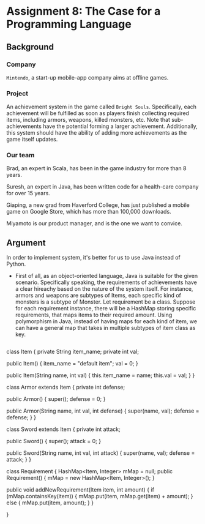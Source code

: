 # Assignment	8:	The	Case	for	a	Programming	Language

## Background
### Company 
`Mintendo`, a start-up mobile-app company aims at offline games.
### Project
An achievement system in the game called `Bright Souls`. Specifically, each achievement will be fulfilled as soon as players finish collecting required items, including armors, weapons, killed monsters, etc. Note that sub-achievements have the potential forming a larger achievement. Additionally, this system should have the ability of adding more achievements as the game itself updates.
### Our team
Brad, an expert in Scala, has been in the game industry for more than 8 years.

Suresh, an expert in Java, has been written code for a health-care company for over 15 years.

Giaping, a new grad from Haverford College, has just published a mobile game on Google Store, which has more than 100,000 downloads.

Miyamoto is our product manager, and is the one we want to convice.

## Argument
In order to implement system, it's better for us to use Java instead of Python.

- First of all, as an object-oriented language, Java is suitable for the given scenario. Specifically speaking, the requirements of achievements have a clear hireachy based on the nature of the system itself. For instance, armors and weapons are subtypes of Items, each specific kind of monsters is a subtype of Monster. Let requirement be a class. Suppose for each requirement instance, there will be a HashMap storing specific requirements, that maps items to their required amount. Using polymorphism in Java, instead of having maps for each kind of item, we can have a general map that takes in multiple subtypes of item class as key. 
> ```Java
class Item {
  private String item_name;
  private int val;
  
  public Item() { 
    item_name = "default item";
    val = 0;
  }
  
  public Item(String name, int val) {
    this.item_name = name;
    this.val = val;
  }
}

class Armor extends Item {
  private int defense;
  
  public Armor() {
    super();
    defense = 0;
  }
  
   public Armor(String name, int val, int defense) {
    super(name, val);
    defense = defense;
  }
}

class Sword extends Item {
  private int attack;
  
  public Sword() {
    super();
    attack = 0;
  }
  
   public Sword(String name, int val, int attack) {
    super(name, val);
    defense = attack;
  }
}

class Requirement {
  HashMap<Item, Integer> mMap = null;
  public Requirement() {
    mMap = new HashMap<Item, Integer>();
  }
  
  public void addNewRequirement(Item item, int amount) {
    if (mMap.containsKey(item)) {
      mMap.put(item, mMap.get(item) + amount);
    }
    else {
      mMap.put(item, amount);
    }
  }
   
}

```

